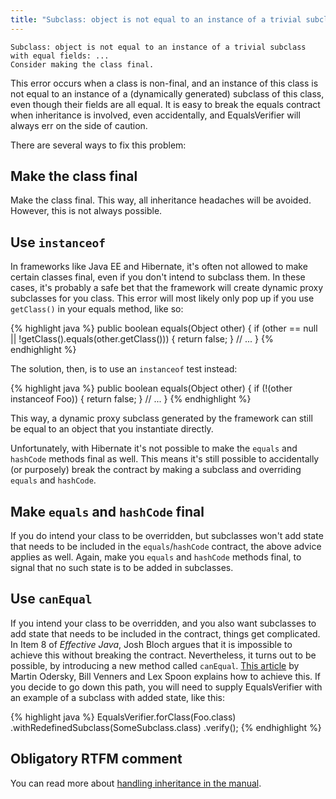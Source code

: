 ```yaml
---
title: "Subclass: object is not equal to an instance of a trivial subclass with equal fields"
---
```

    Subclass: object is not equal to an instance of a trivial subclass with equal fields: ...
    Consider making the class final.

This error occurs when a class is non-final, and an instance of this class is not equal to an instance of a (dynamically generated) subclass of this class, even though their fields are all equal. It is easy to break the equals contract when inheritance is involved, even accidentally, and EqualsVerifier will always err on the side of caution.

There are several ways to fix this problem:

Make the class final
--------------------
Make the class final. This way, all inheritance headaches will be avoided. However, this is not always possible.

Use `instanceof`
----------------
In frameworks like Java EE and Hibernate, it's often not allowed to make certain classes final, even if you don't intend to subclass them. In these cases, it's probably a safe bet that the framework will create dynamic proxy subclasses for you class. This error will most likely only pop up if you use `getClass()` in your equals method, like so:

{% highlight java %}
public boolean equals(Object other) {
    if (other == null || !getClass().equals(other.getClass())) {
        return false;
    }
    // ...
}
{% endhighlight %}

The solution, then, is to use an `instanceof` test instead:

{% highlight java %}
public boolean equals(Object other) {
    if (!(other instanceof Foo)) {
        return false;
    }
    // ...
}
{% endhighlight %}

This way, a dynamic proxy subclass generated by the framework can still be equal to an object that you instantiate directly.

Unfortunately, with Hibernate it's not possible to make the `equals` and `hashCode` methods final as well. This means it's still possible to accidentally (or purposely) break the contract by making a subclass and overriding `equals` and `hashCode`.

Make `equals` and `hashCode` final
----------------------------------
If you do intend your class to be overridden, but subclasses won't add state that needs to be included in the `equals`/`hashCode` contract, the above advice applies as well. Again, make you `equals` and `hashCode` methods final, to signal that no such state is to be added in subclasses.

Use `canEqual`
--------------
If you intend your class to be overridden, and you also want subclasses to add state that needs to be included in the contract, things get complicated. In Item 8 of _Effective Java_, Josh Bloch argues that it is impossible to achieve this without breaking the contract. Nevertheless, it turns out to be possible, by introducing a new method called `canEqual`. [This article](http://www.artima.com/lejava/articles/equality.html) by Martin Odersky, Bill Venners and Lex Spoon explains how to achieve this. If you decide to go down this path, you will need to supply EqualsVerifier with an example of a subclass with added state, like this:

{% highlight java %}
EqualsVerifier.forClass(Foo.class)
    .withRedefinedSubclass(SomeSubclass.class)
    .verify();
{% endhighlight %}

Obligatory RTFM comment
-----------------------
You can read more about [handling inheritance in the manual](/equalsverifier/manual/inheritance).

